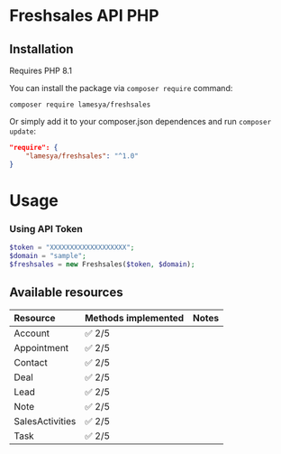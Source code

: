 # Freshsales API PHP

## Installation
Requires PHP 8.1

You can install the package via `composer require` command:

```shell
composer require lamesya/freshsales
```

Or simply add it to your composer.json dependences and run `composer update`:

```json
"require": {
    "lamesya/freshsales": "^1.0"
}
```

# Usage

### Using API Token
```php
$token = "XXXXXXXXXXXXXXXXXXX";
$domain = "sample";
$freshsales = new Freshsales($token, $domain);
```

## Available resources
| Resource                  | Methods implemented       | Notes         |
|:--------------------------|:--------------------------|:--------------|
| Account                   | :white_check_mark: 2/5    |               |
| Appointment               | :white_check_mark: 2/5    |               |
| Contact                   | :white_check_mark: 2/5    |               |
| Deal                      | :white_check_mark: 2/5    |               |
| Lead                      | :white_check_mark: 2/5    |               |
| Note                      | :white_check_mark: 2/5    |               |
| SalesActivities           | :white_check_mark: 2/5    |               |
| Task                      | :white_check_mark: 2/5    |               |